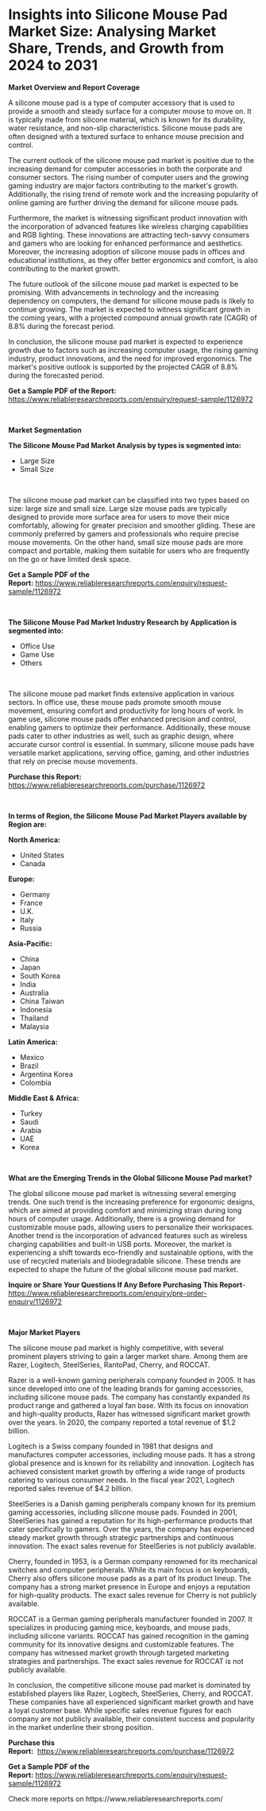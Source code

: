 <p><h1>Insights into Silicone Mouse Pad Market Size: Analysing Market Share, Trends, and Growth from 2024 to 2031</h1></p><p><strong>Market Overview and Report Coverage</strong></p>
<p><p>A silicone mouse pad is a type of computer accessory that is used to provide a smooth and steady surface for a computer mouse to move on. It is typically made from silicone material, which is known for its durability, water resistance, and non-slip characteristics. Silicone mouse pads are often designed with a textured surface to enhance mouse precision and control.</p><p>The current outlook of the silicone mouse pad market is positive due to the increasing demand for computer accessories in both the corporate and consumer sectors. The rising number of computer users and the growing gaming industry are major factors contributing to the market's growth. Additionally, the rising trend of remote work and the increasing popularity of online gaming are further driving the demand for silicone mouse pads.</p><p>Furthermore, the market is witnessing significant product innovation with the incorporation of advanced features like wireless charging capabilities and RGB lighting. These innovations are attracting tech-savvy consumers and gamers who are looking for enhanced performance and aesthetics. Moreover, the increasing adoption of silicone mouse pads in offices and educational institutions, as they offer better ergonomics and comfort, is also contributing to the market growth.</p><p>The future outlook of the silicone mouse pad market is expected to be promising. With advancements in technology and the increasing dependency on computers, the demand for silicone mouse pads is likely to continue growing. The market is expected to witness significant growth in the coming years, with a projected compound annual growth rate (CAGR) of 8.8% during the forecast period.</p><p>In conclusion, the silicone mouse pad market is expected to experience growth due to factors such as increasing computer usage, the rising gaming industry, product innovations, and the need for improved ergonomics. The market's positive outlook is supported by the projected CAGR of 8.8% during the forecasted period.</p></p>
<p><strong>Get a Sample PDF of the Report:</strong> <a href="https://www.reliableresearchreports.com/enquiry/request-sample/1126972">https://www.reliableresearchreports.com/enquiry/request-sample/1126972</a></p>
<p>&nbsp;</p>
<p><strong>Market Segmentation</strong></p>
<p><strong>The Silicone Mouse Pad Market Analysis by types is segmented into:</strong></p>
<p><ul><li>Large Size</li><li>Small Size</li></ul></p>
<p>&nbsp;</p>
<p><p>The silicone mouse pad market can be classified into two types based on size: large size and small size. Large size mouse pads are typically designed to provide more surface area for users to move their mice comfortably, allowing for greater precision and smoother gliding. These are commonly preferred by gamers and professionals who require precise mouse movements. On the other hand, small size mouse pads are more compact and portable, making them suitable for users who are frequently on the go or have limited desk space.</p></p>
<p><strong>Get a Sample PDF of the Report:</strong>&nbsp;<a href="https://www.reliableresearchreports.com/enquiry/request-sample/1126972">https://www.reliableresearchreports.com/enquiry/request-sample/1126972</a></p>
<p>&nbsp;</p>
<p><strong>The Silicone Mouse Pad Market Industry Research by Application is segmented into:</strong></p>
<p><ul><li>Office Use</li><li>Game Use</li><li>Others</li></ul></p>
<p>&nbsp;</p>
<p><p>The silicone mouse pad market finds extensive application in various sectors. In office use, these mouse pads promote smooth mouse movement, ensuring comfort and productivity for long hours of work. In game use, silicone mouse pads offer enhanced precision and control, enabling gamers to optimize their performance. Additionally, these mouse pads cater to other industries as well, such as graphic design, where accurate cursor control is essential. In summary, silicone mouse pads have versatile market applications, serving office, gaming, and other industries that rely on precise mouse movements.</p></p>
<p><strong>Purchase this Report:</strong>&nbsp; <a href="https://www.reliableresearchreports.com/purchase/1126972">https://www.reliableresearchreports.com/purchase/1126972</a></p>
<p>&nbsp;</p>
<p><strong>In terms of Region, the Silicone Mouse Pad Market Players available by Region are:</strong></p>
<p>
    <p> <strong> North America: </strong>
        <ul>
            <li>United States</li>
            <li>Canada</li>
        </ul>
        </p> 
    <p> <strong> Europe: </strong>
        <ul>
            <li>Germany</li>
            <li>France</li>
            <li>U.K.</li>
            <li>Italy</li>
            <li>Russia</li>
        </ul>
        </p> 
    <p> <strong> Asia-Pacific: </strong>
        <ul>
            <li>China</li>
            <li>Japan</li>
            <li>South Korea</li>
            <li>India</li>
            <li>Australia</li>
            <li>China Taiwan</li>
            <li>Indonesia</li>
            <li>Thailand</li>
            <li>Malaysia</li>
        </ul>
        </p> 
    <p> <strong> Latin America: </strong>
        <ul>
            <li>Mexico</li>
            <li>Brazil</li>
            <li>Argentina Korea</li>
            <li>Colombia</li>
        </ul>
        </p> 
    <p> <strong> Middle East & Africa: </strong>
        <ul>
            <li>Turkey</li>
            <li>Saudi</li>
            <li>Arabia</li>
            <li>UAE</li>
            <li>Korea</li>
        </ul>
    </p>
    </p>
<p>&nbsp;</p>
<p><strong>What are the Emerging Trends in the Global Silicone Mouse Pad market?</strong></p>
<p><p>The global silicone mouse pad market is witnessing several emerging trends. One such trend is the increasing preference for ergonomic designs, which are aimed at providing comfort and minimizing strain during long hours of computer usage. Additionally, there is a growing demand for customizable mouse pads, allowing users to personalize their workspaces. Another trend is the incorporation of advanced features such as wireless charging capabilities and built-in USB ports. Moreover, the market is experiencing a shift towards eco-friendly and sustainable options, with the use of recycled materials and biodegradable silicone. These trends are expected to shape the future of the global silicone mouse pad market.</p></p>
<p><strong>Inquire or Share Your Questions If Any Before Purchasing This Report</strong>- <a href="https://www.reliableresearchreports.com/enquiry/pre-order-enquiry/1126972">https://www.reliableresearchreports.com/enquiry/pre-order-enquiry/1126972</a></p>
<p>&nbsp;</p>
<p><strong>Major Market Players</strong></p>
<p><p>The silicone mouse pad market is highly competitive, with several prominent players striving to gain a larger market share. Among them are Razer, Logitech, SteelSeries, RantoPad, Cherry, and ROCCAT.</p><p>Razer is a well-known gaming peripherals company founded in 2005. It has since developed into one of the leading brands for gaming accessories, including silicone mouse pads. The company has constantly expanded its product range and gathered a loyal fan base. With its focus on innovation and high-quality products, Razer has witnessed significant market growth over the years. In 2020, the company reported a total revenue of $1.2 billion.</p><p>Logitech is a Swiss company founded in 1981 that designs and manufactures computer accessories, including mouse pads. It has a strong global presence and is known for its reliability and innovation. Logitech has achieved consistent market growth by offering a wide range of products catering to various consumer needs. In the fiscal year 2021, Logitech reported sales revenue of $4.2 billion.</p><p>SteelSeries is a Danish gaming peripherals company known for its premium gaming accessories, including silicone mouse pads. Founded in 2001, SteelSeries has gained a reputation for its high-performance products that cater specifically to gamers. Over the years, the company has experienced steady market growth through strategic partnerships and continuous innovation. The exact sales revenue for SteelSeries is not publicly available.</p><p>Cherry, founded in 1953, is a German company renowned for its mechanical switches and computer peripherals. While its main focus is on keyboards, Cherry also offers silicone mouse pads as a part of its product lineup. The company has a strong market presence in Europe and enjoys a reputation for high-quality products. The exact sales revenue for Cherry is not publicly available.</p><p>ROCCAT is a German gaming peripherals manufacturer founded in 2007. It specializes in producing gaming mice, keyboards, and mouse pads, including silicone variants. ROCCAT has gained recognition in the gaming community for its innovative designs and customizable features. The company has witnessed market growth through targeted marketing strategies and partnerships. The exact sales revenue for ROCCAT is not publicly available.</p><p>In conclusion, the competitive silicone mouse pad market is dominated by established players like Razer, Logitech, SteelSeries, Cherry, and ROCCAT. These companies have all experienced significant market growth and have a loyal customer base. While specific sales revenue figures for each company are not publicly available, their consistent success and popularity in the market underline their strong position.</p></p>
<p><strong>Purchase this Report:</strong>&nbsp;&nbsp;<a href="https://www.reliableresearchreports.com/purchase/1126972">https://www.reliableresearchreports.com/purchase/1126972</a></p>
<p></p>
<p><strong>Get a Sample PDF of the Report:</strong>&nbsp;<a href="https://www.reliableresearchreports.com/enquiry/request-sample/1126972">https://www.reliableresearchreports.com/enquiry/request-sample/1126972</a></p>
<p>Check more reports on https://www.reliableresearchreports.com/</p>